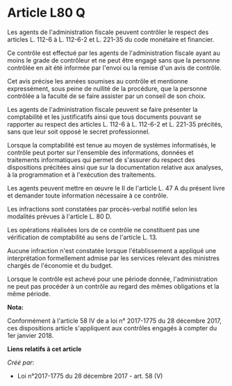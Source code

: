 # Article L80 Q

Les agents de l'administration fiscale peuvent contrôler le respect des articles L. 112-6 à L. 112-6-2 et L. 221-35 du code
monétaire et financier.

Ce contrôle est effectué par les agents de l'administration fiscale ayant au moins le grade de contrôleur et ne peut être
engagé sans que la personne contrôlée en ait été informée par l'envoi ou la remise d'un avis de contrôle.

Cet avis précise les années soumises au contrôle et mentionne expressément, sous peine de nullité de la procédure, que la
personne contrôlée a la faculté de se faire assister par un conseil de son choix.

Les agents de l'administration fiscale peuvent se faire présenter la comptabilité et les justificatifs ainsi que tous
documents pouvant se rapporter au respect des articles L. 112-6 à L. 112-6-2 et L. 221-35 précités, sans que leur soit opposé
le secret professionnel.

Lorsque la comptabilité est tenue au moyen de systèmes informatisés, le contrôle peut porter sur l'ensemble des informations,
données et traitements informatiques qui permet de s'assurer du respect des dispositions précitées ainsi que sur la
documentation relative aux analyses, à la programmation et à l'exécution des traitements.

Les agents peuvent mettre en œuvre le II de l'article L. 47 A du présent livre et demander toute information nécessaire à ce
contrôle.

Les infractions sont constatées par procès-verbal notifié selon les modalités prévues à l'article L. 80 D.

Les opérations réalisées lors de ce contrôle ne constituent pas une vérification de comptabilité au sens de l'article L. 13.

Aucune infraction n'est constatée lorsque l'établissement a appliqué une interprétation formellement admise par les services
relevant des ministres chargés de l'économie et du budget.

Lorsque le contrôle est achevé pour une période donnée, l'administration ne peut pas procéder à un contrôle au regard des
mêmes obligations et la même période.

**Nota:**

Conformément à l'article 58 IV de a loi n° 2017-1775 du 28 décembre 2017, ces dispositions article s'appliquent aux contrôles
engagés à compter du 1er janvier 2018.

**Liens relatifs à cet article**

_Créé par_:

  - Loi n°2017-1775 du 28 décembre 2017 - art. 58 (V)
